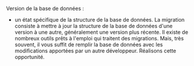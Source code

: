 
Version de la base de données :
- un état spécifique de la structure de la base de données. 
La migration consiste à mettre à jour la structure de la base de données d'une version à une autre, 
généralement une version plus récente. 
Il existe de nombreux outils prêts à l'emploi qui traitent des migrations. 
Mais, très souvent, il vous suffit de remplir la base de données avec les modifications apportées par un autre développeur. 
Réalisons cette opportunité.